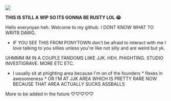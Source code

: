 ![](https://64.media.tumblr.com/ab3476ac2c10c24e20b5f3729a224f14/f29f1aeea20c40d1-27/s640x960/40a3cb8b4ea2034ddf5f086d5d2fc6a570cbe195.gif)

**THIS IS STILL A WIP SO ITS GONNA BE RUSTY LOL 😭** 

Hello everynyan heh. Welcome to my github. I DONT KNOW WHAT TO WRITR DAWG.

- IF YOU SEE THIS FROM PONYTOWN don't be afraid to interact with me I love talking to you sillies unless you're like not silly and are weird but yk.

UHMMM IM IN A COUPLE FANDOMS LIIKE JJK. HEH. PHIGHTING. STUDIO INVESTIGRAVE. MORE ETC ETC. 

- I usually sit at phighting area because I'm on of the founders * flexes in awesomeness * OR I’M AT JJK AREA WHICH IS PRETTY RARE NOW BECAUSE THAT AREA ACTUALLY SUCKS ASSBALLS

More to be added in the future ♡♡♡♡♡


<!--
**earthmatriix/earthmatriix** is a ✨ _special_ ✨ repository because its `README.md` (this file) appears on your GitHub profile.

Here are some ideas to get you started:

- 🔭 I’m currently working on ...
- 🌱 I’m currently learning ...
- 👯 I’m looking to collaborate on ...
- 🤔 I’m looking for help with ...
- 💬 Ask me about ...
- 📫 How to reach me: ...
- 😄 Pronouns: ...
- ⚡ Fun fact: ...
-->
